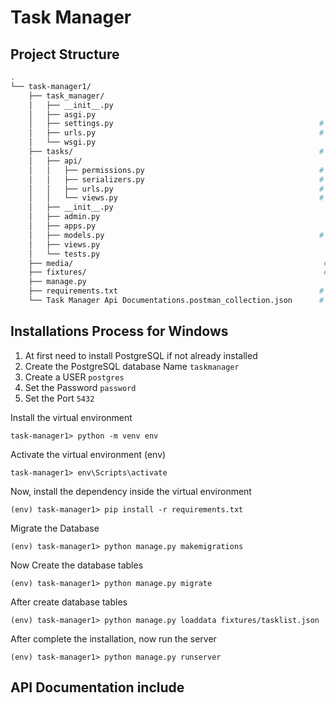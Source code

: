# Task Manager



## Project Structure

```bash
.
└── task-manager1/
    ├── task_manager/                                     
    │   ├── __init__.py
    │   ├── asgi.py
    │   ├── settings.py                                              # project settings
    │   ├── urls.py                                                  # root URL
    │   └── wsgi.py
    ├── tasks/                                                       # app name
    │   ├── api/                                    
    │   │   ├── permissions.py                                       # custom permission
    │   │   ├── serializers.py                                       # serializers 
    │   │   ├── urls.py                                              # API ULS
    │   │   └── views.py                                             # API views
    │   ├── __init__.py
    │   ├── admin.py
    │   ├── apps.py
    │   ├── models.py                                                # Django Models class
    │   ├── views.py
    │   └── tests.py
    ├── media/                                                        # Media files 
    ├── fixtures/                                                     # dummy data 
    ├── manage.py
    ├── requirements.txt                                             # project dependency
    └── Task Manager Api Documentations.postman_collection.json      # API documentation

```



## Installations Process for Windows

1. At first need to install PostgreSQL if not already installed
2. Create the PostgreSQL database Name `taskmanager`
3. Create a USER `postgres`
4. Set the Password `password`
5. Set the Port `5432`

Install the virtual environment

    task-manager1> python -m venv env

Activate the virtual environment (env)

    task-manager1> env\Scripts\activate

Now, install the dependency inside the virtual environment

    (env) task-manager1> pip install -r requirements.txt

Migrate the Database

    (env) task-manager1> python manage.py makemigrations

Now Create the database tables

    (env) task-manager1> python manage.py migrate

After create database tables

    (env) task-manager1> python manage.py loaddata fixtures/tasklist.json

After complete the installation, now run the server

    (env) task-manager1> python manage.py runserver


## API Documentation include 
